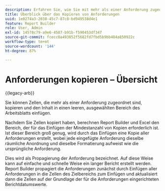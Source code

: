 ```yaml
---
description: Erfahren Sie, wie Sie mit mehr als einer Anforderung zugeordnete Zellen kopieren und einfügen können.
title: Überblick über das Kopieren von Anforderungen
uuid: 1e0274a3-2038-45c7-87c8-bd949538d4e1
feature: Report Builder
role: User, Admin
exl-id: 14578c79-a9e6-4587-b91b-f590453df347
source-git-commit: fcecc8a493852f5682fd7fbd5b9bb484a850922c
workflow-type: tm+mt
source-wordcount: '144'
ht-degree: 87%

---
```


# Anforderungen kopieren – Übersicht

{{legacy-arb}}

Sie können Zellen, die mehr als einer Anforderung zugeordnet sind, kopieren und den Inhalt in einen leeren, ausgewählten Bereich des Arbeitsblatts einfügen.

Nachdem Sie Zellen kopiert haben, berechnen Report Builder und Excel den Bereich, der für das Einfügen der Mindestanzahl von Kopien erforderlich ist. Ist dieser Bereich groß genug, wird durch das Einfügen eine Kopie aller Anforderungen erstellt, wobei jede eingefügte Anforderung dieselbe räumliche Anordnung und dieselbe Formatierung aufweist wie die ursprüngliche Anforderung.

Dies wird als Propagierung der Anforderung bezeichnet. Auf diese Weise kann auf einfache und schnelle Weise ein langer Bericht erstellt werden. Report Builder propagiert die Anforderungen zunächst durch Einfügen aller Anforderungen in die Zellen des Zielbereichs zum Einfügen und aktualisiert dann die Zellen auf der Grundlage der für die Anforderungen eingerichteten Berichtdatumswerte.
